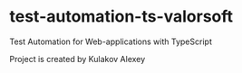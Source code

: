 # test-automation-ts-valorsoft
Test Automation for Web-applications with TypeScript

Project is created by Kulakov Alexey